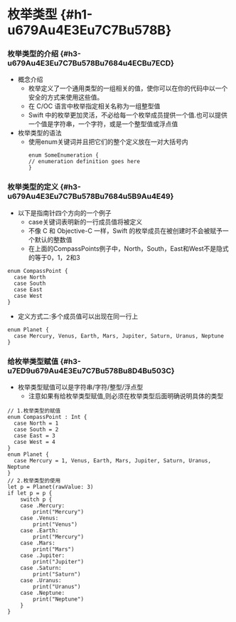 # 枚举类型 {#h1-u679Au4E3Eu7C7Bu578B}

### 枚举类型的介绍 {#h3-u679Au4E3Eu7C7Bu578Bu7684u4ECBu7ECD}

* 概念介绍
  * 枚举定义了一个通用类型的一组相关的值，使你可以在你的代码中以一个安全的方式来使用这些值。
  * 在 C/OC 语言中枚举指定相关名称为一组整型值
  * Swift 中的枚举更加灵活，不必给每一个枚举成员提供一个值.也可以提供一个值是字符串，一个字符，或是一个整型值或浮点值
* 枚举类型的语法
  * 使用enum关键词并且把它们的整个定义放在一对大括号内
    ```
    enum SomeEnumeration {
    // enumeration definition goes here
    }
    ```

### 枚举类型的定义 {#h3-u679Au4E3Eu7C7Bu578Bu7684u5B9Au4E49}

* 以下是指南针四个方向的一个例子
  * case关键词表明新的一行成员值将被定义
  * 不像 C 和 Objective-C 一样，Swift 的枚举成员在被创建时不会被赋予一个默认的整数值
  * 在上面的CompassPoints例子中，North，South，East和West不是隐式的等于0，1，2和3

```
enum CompassPoint {
  case North
  case South
  case East
  case West
}
```

* 定义方式二:多个成员值可以出现在同一行上

```
enum Planet {
  case Mercury, Venus, Earth, Mars, Jupiter, Saturn, Uranus, Neptune
}
```

### 给枚举类型赋值 {#h3-u7ED9u679Au4E3Eu7C7Bu578Bu8D4Bu503C}

* 枚举类型赋值可以是字符串/字符/整型/浮点型
  * 注意如果有给枚举类型赋值,则必须在枚举类型后面明确说明具体的类型

```
// 1.枚举类型的赋值
enum CompassPoint : Int {
  case North = 1
  case South = 2
  case East = 3
  case West = 4
}
enum Planet {
  case Mercury = 1, Venus, Earth, Mars, Jupiter, Saturn, Uranus, Neptune
}
// 2.枚举类型的使用
let p = Planet(rawValue: 3)
if let p = p {
    switch p {
    case .Mercury:
        print("Mercury")
    case .Venus:
        print("Venus")
    case .Earth:
        print("Mercury")
    case .Mars:
        print("Mars")
    case .Jupiter:
        print("Jupiter")
    case .Saturn:
        print("Saturn")
    case .Uranus:
        print("Uranus")
    case .Neptune:
        print("Neptune")
    }
}
```



